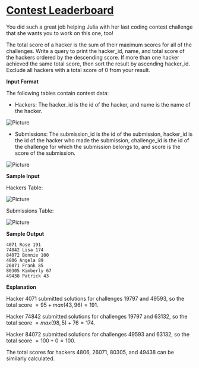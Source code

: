 # [Contest Leaderboard](https://www.hackerrank.com/challenges/contest-leaderboard/problem)

You did such a great job helping Julia with her last coding contest challenge that she wants you to work on this one, too!

The total score of a hacker is the sum of their maximum scores for all of the challenges. Write a query to print the hacker_id, name, and total score of the hackers ordered by the descending score. If more than one hacker achieved the same total score, then sort the result by ascending hacker_id. Exclude all hackers with a total score of $0$ from your result.

<strong>Input Format</strong>

The following tables contain contest data:

- Hackers: The hacker_id is the id of the hacker, and name is the name of the hacker.

![Picture](https://s3.amazonaws.com/hr-challenge-images/19503/1458522826-a9ddd28469-ScreenShot2016-03-21at6.40.27AM.png)

- Submissions: The submission_id is the id of the submission, hacker_id is the id of the hacker who made the submission, challenge_id is the id of the challenge for which the submission belongs to, and score is the score of the submission.

![Picture](https://s3.amazonaws.com/hr-challenge-images/19503/1458523022-771511df90-ScreenShot2016-03-21at6.40.37AM.png)

<strong>Sample Input</strong>

Hackers Table:

![Picture](https://s3.amazonaws.com/hr-challenge-images/19503/1458523374-7ecc39010f-ScreenShot2016-03-21at6.51.56AM.png)

Submissions Table:

![Picture](https://s3.amazonaws.com/hr-challenge-images/19503/1458523388-0896218137-ScreenShot2016-03-21at6.51.45AM.png)

<strong>Sample Output</strong>

<pre><code>4071 Rose 191
74842 Lisa 174
84072 Bonnie 100
4806 Angela 89
26071 Frank 85
80305 Kimberly 67
49438 Patrick 43</code></pre>

<strong>Explanation</strong>

Hacker 4071 submitted solutions for challenges 19797 and 49593, so the total score $= 95 + max(43,96) = 191$.

Hacker 74842 submitted solutions for challenges 19797 and 63132, so the total score $= max(98,5) + 76 = 174$.

Hacker 84072 submitted solutions for challenges 49593 and 63132, so the total score $= 100 + 0 = 100$.

The total scores for hackers 4806, 26071, 80305, and 49438 can be similarly calculated.
